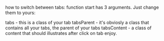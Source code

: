 how to switch between tabs: function start has 3 arguments. Just change them to yours:

tabs - this is a class of your tab
tabsParent - it's obviosly a class that contains all your tabs, the parent of your tabs
tabsContent - a class of content that should illustrates after click on tab
enjoy.
